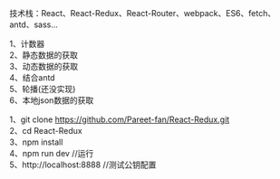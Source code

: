 技术栈：React、React-Redux、React-Router、webpack、ES6、fetch、antd、sass...                                                                           

1、计数器                                                                                                                               
2、静态数据的获取                                                                                                                                                
3、动态数据的获取                                                                                                                                               
4、结合antd                                                                                                                                  
5、轮播(还没实现)                                                                                                                           
6、本地json数据的获取                                                                                                                               


1、git clone https://github.com/Pareet-fan/React-Redux.git                                                                                                           
2、cd React-Redux                                                                                                                                     
3、npm install                                                                                                                                
4、npm run dev       //运行                                                                                                                              
5、http://localhost:8888      //测试公钥配置                                                                                                                                       

